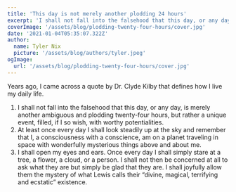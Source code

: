```yaml
---
title: 'This day is not merely another plodding 24 hours'
excerpt: 'I shall not fall into the falsehood that this day, or any day, is merely another ambiguous and plodding twenty-four hours, but rather a unique event, filled, if I so wish, with worthy potentialities.'
coverImage: '/assets/blog/plodding-twenty-four-hours/cover.jpg'
date: '2021-01-04T05:35:07.322Z'
author:
  name: Tyler Nix
  picture: '/assets/blog/authors/tyler.jpeg'
ogImage:
  url: '/assets/blog/plodding-twenty-four-hours/cover.jpg'
---
```


Years ago, I came across a quote by Dr. Clyde Kilby that defines how I live my daily life.

1. I shall not fall into the falsehood that this day, or any day, is merely another ambiguous and plodding twenty-four hours, but rather a unique event, filled, if I so wish, with worthy potentialities.
2. At least once every day I shall look steadily up at the sky and remember that I, a consciousness with a conscience, am on a planet traveling in space with wonderfully mysterious things above and about me.
3. I shall open my eyes and ears. Once every day I shall simply stare at a tree, a flower, a cloud, or a person. I shall not then be concerned at all to ask what they are but simply be glad that they are. I shall joyfully allow them the mystery of what Lewis calls their “divine, magical, terrifying and ecstatic” existence.